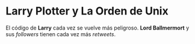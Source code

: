 # Larry Plotter y La Orden de Unix

El código de **Larry** cada vez se vuelve más peligroso.
**Lord Ballmermort** y sus *followers* tienen cada vez más *retweets*.